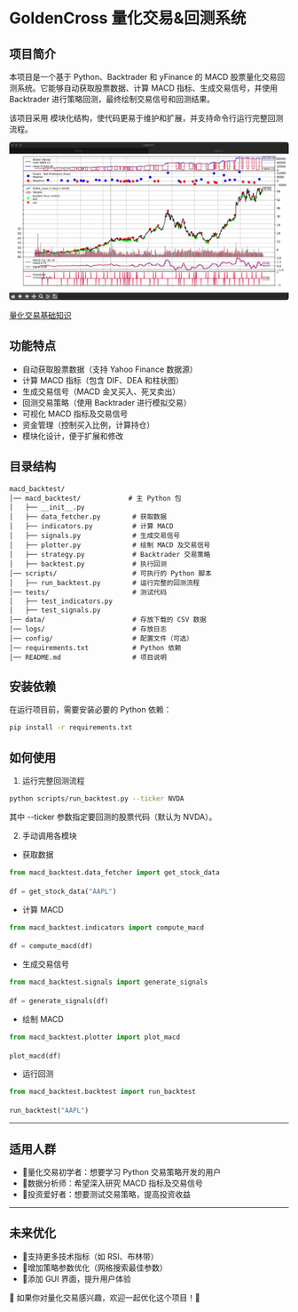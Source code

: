 # GoldenCross 量化交易&回测系统

## 项目简介

本项目是一个基于 Python、Backtrader 和 yFinance 的 MACD 股票量化交易回测系统。它能够自动获取股票数据、计算 MACD 指标、生成交易信号，并使用
Backtrader 进行策略回测，最终绘制交易信号和回测结果。

该项目采用 模块化结构，使代码更易于维护和扩展，并支持命令行运行完整回测流程。

![img.png](doc/img/img.png)

[量化交易基础知识](doc/basic_knowledge.md)

## 功能特点

- 自动获取股票数据（支持 Yahoo Finance 数据源）
- 计算 MACD 指标（包含 DIF、DEA 和柱状图）
- 生成交易信号（MACD 金叉买入、死叉卖出）
- 回测交易策略（使用 Backtrader 进行模拟交易）
- 可视化 MACD 指标及交易信号
- 资金管理（控制买入比例，计算持仓）
- 模块化设计，便于扩展和修改

## 目录结构

```
macd_backtest/
│── macd_backtest/            # 主 Python 包
│   ├── __init__.py
│   ├── data_fetcher.py        # 获取数据
│   ├── indicators.py          # 计算 MACD
│   ├── signals.py             # 生成交易信号
│   ├── plotter.py             # 绘制 MACD 及交易信号
│   ├── strategy.py            # Backtrader 交易策略
│   ├── backtest.py            # 执行回测
│── scripts/                   # 可执行的 Python 脚本
│   ├── run_backtest.py        # 运行完整的回测流程
│── tests/                     # 测试代码
│   ├── test_indicators.py
│   ├── test_signals.py
│── data/                      # 存放下载的 CSV 数据
│── logs/                      # 存放日志
│── config/                    # 配置文件（可选）
│── requirements.txt           # Python 依赖
│── README.md                  # 项目说明

```

## 安装依赖

在运行项目前，需要安装必要的 Python 依赖：

```bash
pip install -r requirements.txt
```

## 如何使用

1. 运行完整回测流程

```bash
python scripts/run_backtest.py --ticker NVDA
```

其中 --ticker 参数指定要回测的股票代码（默认为 NVDA）。

2. 手动调用各模块

- 获取数据

```python
from macd_backtest.data_fetcher import get_stock_data

df = get_stock_data("AAPL")
```

- 计算 MACD

```python
from macd_backtest.indicators import compute_macd

df = compute_macd(df)
```

- 生成交易信号

```python
from macd_backtest.signals import generate_signals

df = generate_signals(df)
```

- 绘制 MACD

```python
from macd_backtest.plotter import plot_macd

plot_macd(df)
```

- 运行回测

```python
from macd_backtest.backtest import run_backtest

run_backtest("AAPL")
```

---

## 适用人群

- 📌量化交易初学者：想要学习 Python 交易策略开发的用户
- 📌数据分析师：希望深入研究 MACD 指标及交易信号
- 📌投资爱好者：想要测试交易策略，提高投资收益

---

## 未来优化

- 🔹支持更多技术指标（如 RSI、布林带）
- 🔹增加策略参数优化（网格搜索最佳参数）
- 🔹添加 GUI 界面，提升用户体验

🎯 如果你对量化交易感兴趣，欢迎一起优化这个项目！🚀